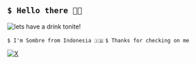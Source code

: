 ## `$ Hello there 🙌🏻`

![lets have a drink tonite!](https://i.pinimg.com/originals/6b/19/37/6b193733fe50aa075246a3b46a964ecd.gif)

`$ I'm Sombre from Indonesia 🇮🇩`
`$ Thanks for checking on me`

[![X](https://img.shields.io/badge/X-%23000000.svg?logo=X&logoColor=white)](https://x.com/sombrebongos)
